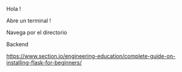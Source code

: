 Hola !




Abre un terminal ! 

Navega por el directorio 


Backend 

https://www.section.io/engineering-education/complete-guide-on-installing-flask-for-beginners/